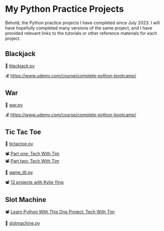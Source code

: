 # My Python Practice Projects

Behold, the Python practice projects I have completed since July 2023. I will have hopefully completed many versions of the same project, and I have provided relevant links to the tutorials or other reference materials for each project.

## Blackjack

🐍 [blackjack.py](blackjack.py)

💰 https://www.udemy.com/course/complete-python-bootcamp/

## War

🐍 [war.py](war.py)

💰 https://www.udemy.com/course/complete-python-bootcamp/

## Tic Tac Toe

🐍 [tictactoe.py](tictactoe.py)

📽 [Part one: Tech With Tim][def2] <br>
📽 [Part two: Tech With Tim][def]

🐍 [game_ttt.py](game_ttt.py)

📽 [12 projects with Kylie Ying](https://www.youtube.com/watch?v=8ext9G7xspg&t=1470s)

[def]: https://www.youtube.com/watch?v=jAaJZLqryTI&t=902s
[def2]: https://www.youtube.com/watch?v=5s_lGC2sxwQ

## Slot Machine

📽 [Learn Python With This One Project: Tech With Tim][def3] <br>

🐍 [slotmachine.py](slotmachine.py)

[def3]: https://www.youtube.com/watch?v=th4OBktqK1I
